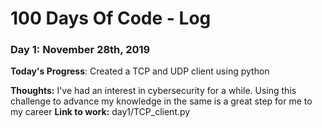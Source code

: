 # 100 Days Of Code - Log

### Day 1: November 28th, 2019


**Today's Progress**: Created a TCP and UDP client using python

**Thoughts:** I've had an interest in cybersecurity for a while. Using this challenge to advance my knowledge in the same is a great step for me to my career
**Link to work:** day1/TCP_client.py

